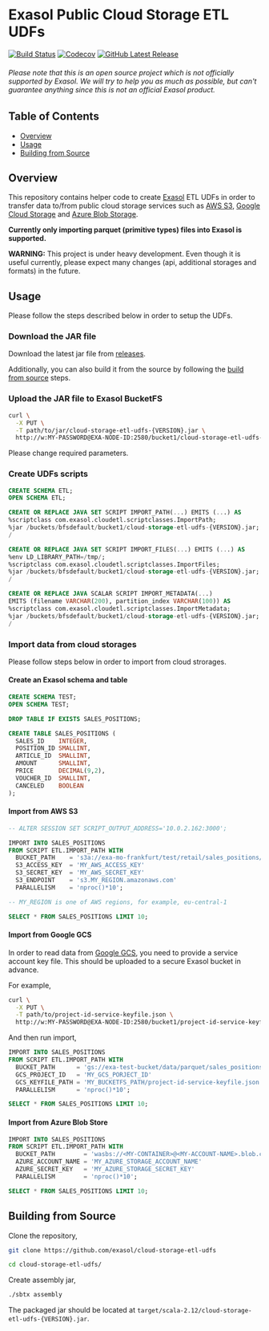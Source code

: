 # Exasol Public Cloud Storage ETL UDFs

[![Build Status][travis-badge]][travis-link]
[![Codecov][codecov-badge]][codecov-link]
[![GitHub Latest Release][gh-release-badge]][gh-release-link]

###### Please note that this is an open source project which is *not officially supported* by Exasol. We will try to help you as much as possible, but can't guarantee anything since this is not an official Exasol product.

## Table of Contents

* [Overview](#overview)
* [Usage](#usage)
* [Building from Source](#building-from-source)

## Overview

This repository contains helper code to create [Exasol][exasol] ETL UDFs in
order to transfer data to/from public cloud storage services such as [AWS
S3][s3], [Google Cloud Storage][gcs] and [Azure Blob Storage][azure].

**Currently only importing parquet (primitive types) files into Exasol is
supported.**

**WARNING:** This project is under heavy development. Even though it is useful
currently, please expect many changes (api, additional storages and formats) in
the future.

## Usage

Please follow the steps described below in order to setup the UDFs.

### Download the JAR file

Download the latest jar file from [releases][jars].

Additionally, you can also build it from the source by following the [build from
source](#building-from-source) steps.

### Upload the JAR file to Exasol BucketFS

```bash
curl \
  -X PUT \
  -T path/to/jar/cloud-storage-etl-udfs-{VERSION}.jar \
  http://w:MY-PASSWORD@EXA-NODE-ID:2580/bucket1/cloud-storage-etl-udfs-{VERSION}.jar
```

Please change required parameters.

### Create UDFs scripts

```sql
CREATE SCHEMA ETL;
OPEN SCHEMA ETL;

CREATE OR REPLACE JAVA SET SCRIPT IMPORT_PATH(...) EMITS (...) AS
%scriptclass com.exasol.cloudetl.scriptclasses.ImportPath;
%jar /buckets/bfsdefault/bucket1/cloud-storage-etl-udfs-{VERSION}.jar;
/

CREATE OR REPLACE JAVA SET SCRIPT IMPORT_FILES(...) EMITS (...) AS
%env LD_LIBRARY_PATH=/tmp/;
%scriptclass com.exasol.cloudetl.scriptclasses.ImportFiles;
%jar /buckets/bfsdefault/bucket1/cloud-storage-etl-udfs-{VERSION}.jar;
/

CREATE OR REPLACE JAVA SCALAR SCRIPT IMPORT_METADATA(...)
EMITS (filename VARCHAR(200), partition_index VARCHAR(100)) AS
%scriptclass com.exasol.cloudetl.scriptclasses.ImportMetadata;
%jar /buckets/bfsdefault/bucket1/cloud-storage-etl-udfs-{VERSION}.jar;
/
```

### Import data from cloud storages

Please follow steps below in order to import from cloud strorages.

#### Create an Exasol schema and table

```sql
CREATE SCHEMA TEST;
OPEN SCHEMA TEST;

DROP TABLE IF EXISTS SALES_POSITIONS;

CREATE TABLE SALES_POSITIONS (
  SALES_ID    INTEGER,
  POSITION_ID SMALLINT,
  ARTICLE_ID  SMALLINT,
  AMOUNT      SMALLINT,
  PRICE       DECIMAL(9,2),
  VOUCHER_ID  SMALLINT,
  CANCELED    BOOLEAN
);
```

#### Import from AWS S3

```sql
-- ALTER SESSION SET SCRIPT_OUTPUT_ADDRESS='10.0.2.162:3000';

IMPORT INTO SALES_POSITIONS
FROM SCRIPT ETL.IMPORT_PATH WITH
  BUCKET_PATH    = 's3a://exa-mo-frankfurt/test/retail/sales_positions/*'
  S3_ACCESS_KEY  = 'MY_AWS_ACCESS_KEY'
  S3_SECRET_KEY  = 'MY_AWS_SECRET_KEY'
  S3_ENDPOINT    = 's3.MY_REGION.amazonaws.com'
  PARALLELISM    = 'nproc()*10';

-- MY_REGION is one of AWS regions, for example, eu-central-1

SELECT * FROM SALES_POSITIONS LIMIT 10;
```

#### Import from Google GCS

In order to read data from [Google GCS][gcs], you need to provide a service
account key file. This should be uploaded to a secure Exasol bucket in advance.

For example,

```bash
curl \
  -X PUT \
  -T path/to/project-id-service-keyfile.json \
  http://w:MY-PASSWORD@EXA-NODE-ID:2580/bucket1/project-id-service-keyfile.json
```

And then run import,

```sql
IMPORT INTO SALES_POSITIONS
FROM SCRIPT ETL.IMPORT_PATH WITH
  BUCKET_PATH      = 'gs://exa-test-bucket/data/parquet/sales_positions/*'
  GCS_PROJECT_ID   = 'MY_GCS_PORJECT_ID'
  GCS_KEYFILE_PATH = 'MY_BUCKETFS_PATH/project-id-service-keyfile.json'
  PARALLELISM      = 'nproc()*10';

SELECT * FROM SALES_POSITIONS LIMIT 10;
```

#### Import from Azure Blob Store

```sql
IMPORT INTO SALES_POSITIONS
FROM SCRIPT ETL.IMPORT_PATH WITH
  BUCKET_PATH        = 'wasbs://<MY-CONTAINER>@<MY-ACCOUNT-NAME>.blob.core.windows.net/sales-positions/*'
  AZURE_ACCOUNT_NAME = 'MY_AZURE_STORAGE_ACCOUNT_NAME'
  AZURE_SECRET_KEY   = 'MY_AZURE_STORAGE_SECRET_KEY'
  PARALLELISM        = 'nproc()*10';

SELECT * FROM SALES_POSITIONS LIMIT 10;
```

## Building from Source

Clone the repository,

```bash
git clone https://github.com/exasol/cloud-storage-etl-udfs

cd cloud-storage-etl-udfs/
```

Create assembly jar,

```bash
./sbtx assembly
```

The packaged jar should be located at
`target/scala-2.12/cloud-storage-etl-udfs-{VERSION}.jar`.

[travis-badge]: https://travis-ci.org/exasol/cloud-storage-etl-udfs.svg?branch=master
[travis-link]: https://travis-ci.org/exasol/cloud-storage-etl-udfs
[codecov-badge]: https://codecov.io/gh/exasol/cloud-storage-etl-udfs/branch/master/graph/badge.svg
[codecov-link]: https://codecov.io/gh/exasol/cloud-storage-etl-udfs
[gh-release-badge]: https://img.shields.io/github/release/exasol/cloud-storage-etl-udfs.svg
[gh-release-link]: https://github.com/exasol/cloud-storage-etl-udfs/releases/latest
[exasol]: https://www.exasol.com/en/
[s3]: https://aws.amazon.com/s3/
[gcs]: https://cloud.google.com/storage/
[azure]: https://azure.microsoft.com/en-us/services/storage/blobs/
[jars]: https://github.com/exasol/cloud-storage-etl-udfs/releases
